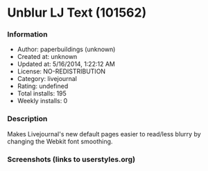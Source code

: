 # Unblur LJ Text (101562)

### Information
- Author: paperbuildings (unknown)
- Created at: unknown
- Updated at: 5/16/2014, 1:22:12 AM
- License: NO-REDISTRIBUTION
- Category: livejournal
- Rating: undefined
- Total installs: 195
- Weekly installs: 0


### Description
Makes Livejournal's new default pages easier to read/less blurry by changing the Webkit font smoothing.


### Screenshots (links to userstyles.org)



